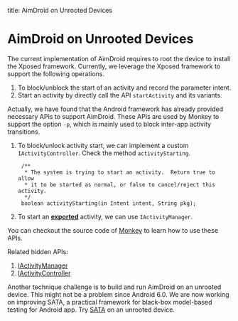 title: AimDroid on Unrooted Devices


# AimDroid on Unrooted Devices


The current implementation of AimDroid requires to root the device to install the Xposed framework.
Currently, we leverage the Xposed framework to support the following operations.

1. To block/unblock the start of an activity and record the parameter intent.
2. Start an activity by directly call the API `startActivity` and its variants.


Actually, we have found that the Android framework has already provided necessary APIs to support AimDroid.
These APIs are used by Monkey to support the option `-p`, which is mainly used to block inter-app activity transitions.

1. To block/unlock activity start, we can implement a custom `IActivityController`. Check the method `activityStarting`.

        /**
         * The system is trying to start an activity.  Return true to allow
         * it to be started as normal, or false to cancel/reject this activity.
         */
        boolean activityStarting(in Intent intent, String pkg);

2. To start an [**exported**](https://developer.android.com/guide/topics/manifest/activity-element.html#exported) activity, we can use `IActivityManager`.

You can checkout the source code of [Monkey](https://github.com/android/platform_development/tree/master/cmds/monkey) to learn how to use these APIs.

Related hidden APIs:

1. [IActivityManager](https://android.googlesource.com/platform/frameworks/base/+/master/core/java/android/app/IActivityManager.java)
2. [IActivityController](https://android.googlesource.com/platform/frameworks/base.git/+/master/core/java/android/app/IActivityController.aidl)

Another technique challenge is to build and run AimDroid on an unrooted device. This might not be a problem since Android 6.0.
We are now working on improving SATA, a practical framework for black-box model-based testing for Android app.
Try [SATA](https://github.com/tianxiaogu/tianxiaogu.github.io/blob/master/sata/ape-bin.zip) on an unrooted device.
